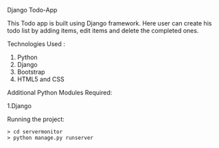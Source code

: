 Django Todo-App

This Todo app is built using Django framework. Here user can create his todo list by adding items, edit items and delete the completed ones.

Technologies Used :

1. Python
2. Django
3. Bootstrap
4. HTML5 and CSS

Additional Python Modules Required:

1.Django

Running the project:

    > cd servermonitor
    > python manage.py runserver
